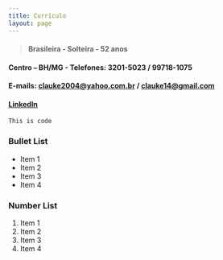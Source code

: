 ```yaml
---
title: Currículo
layout: page
---
```


> #### Brasileira - Solteira - 52 anos								
#### Centro – BH/MG - Telefones: 3201-5023 / 99718-1075				
#### E-mails: clauke2004@yahoo.com.br / clauke14@gmail.com
#### [LinkedIn](https://www.linkedin.com/in/claudia-kenia/)



`This is code`

### Bullet List
* Item 1
* Item 2
* Item 3
* Item 4

### Number List
1. Item 1
2. Item 2
3. Item 3
4. Item 4